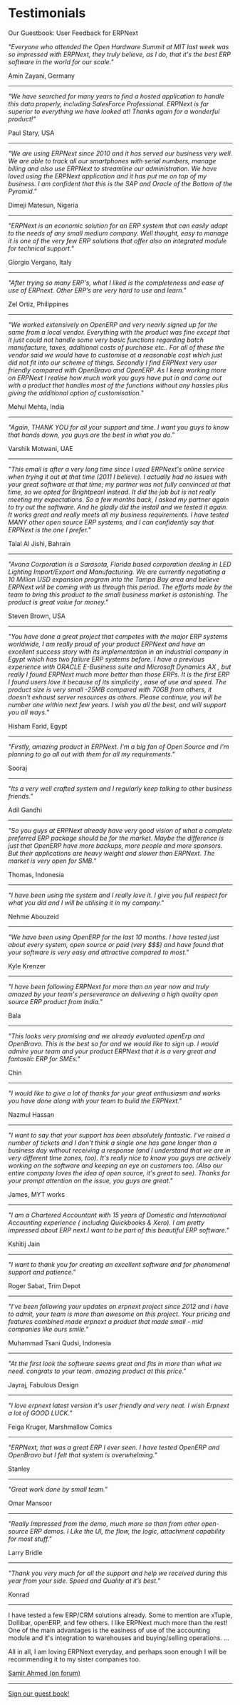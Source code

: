 # Testimonials

<p class="lead">Our Guestbook: User Feedback for ERPNext</p>

*"Everyone who attended the Open Hardware Summit at MIT last week was so impressed with ERPNext, they truly believe, as I do, that it's the best ERP software in the world for our scale."*

<p class="text-right">Amin Zayani, Germany</p>

---

*"We have searched for many years to find a hosted application to handle this data properly, including SalesForce Professional. ERPNext is far superior to everything we have looked at! Thanks again for a wonderful product!"*

<p class="text-right">Paul Stary, USA</p>

---

*"We are using ERPNext since 2010 and it has served our business very well. We are able to track all our smartphones with serial numbers, manage billing and also use ERPNext to streamline our administration. We have loved using the ERPNext application and it has put me on top of my business. I am confident that this is the SAP and Oracle of the Bottom of the Pyramid."*

<p class="text-right">Dimeji Matesun, Nigeria</p>

---

*"ERPNext is an economic solution for an ERP system that can easily adapt to the needs of any small medium company. Well thought, easy to manage it is one of the very few ERP solutions that offer also an integrated module for technical support."*

<p class="text-right">Giorgio Vergano, Italy</p>

---

*"After trying so many ERP's, what I liked is the completeness and ease of use of ERPnext. Other ERP’s are very hard to use and learn."*

<p class="text-right">Zel Ortiz, Philippines</p>

---

*"We worked extensively on OpenERP and very nearly signed up for the same from a local vendor. Everything with the product was fine except that it just could not handle some very basic functions regarding batch manufacture, taxes, additional costs of purchase etc.. For all of these the vendor said we would have to customise at a reasonable cost which just did not fit into our scheme of things. Secondly I find ERPNext very user friendly compared with OpenBravo and OpenERP. As I keep working more on ERPNext I realise how much work you guys have put in and come out with a product that handles most of the functions without any hassles plus giving the additional option of customisation."*

<p class="text-right">Mehul Mehta, India</p>

---

*"Again, THANK YOU for all your support and time. I want you guys to know that hands down, you guys are the best in what you do."*

<p class="text-right">Varshik Motwani, UAE</p>

---

*"This email is after a very long time since I used ERPNext's online service when trying it out at that time (2011 I believe).  I actually had no issues with your great software at that time; my partner was not fully convinced at that time, so we opted for Brightpearl instead.  It did the job but is not really meeting my expectations.  So a few months back, I asked my partner again to try out the software.  And he gladly did the install and we tested it again.  It works great and really meets all my business requirements.  I have tested MANY other open source ERP systems, and I can confidently say that ERPNext is the one I prefer."*

<p class="text-right">Talal Al Jishi, Bahrain</p>

---

*"Avana Corporation is a Sarasota, Florida based corporation dealing in LED Lighting Import/Export and Manufacturing. We are currently negotiating a 10 Million USD expansion program into the Tampa Bay area and believe ERPNext will be coming with us through this period. The efforts made by the team to bring this product to the small business market is astonishing. The product is great value for money."*

<p class="text-right">Steven Brown, USA</p>

---

*"You have done a great project that competes with the major ERP systems worldwide, I am really proud of your product ERPNext and have an excellent success story with its implementation in an industrial company in Egypt which has two failure ERP systems before. I have a previous experience with ORACLE E-Business suite and Microsoft Dynamics AX , but really I found ERPNext much more better than those ERPs. It is the first ERP I found users love it because of its simplicity , ease of use and speed. The product size is very small -25MB compared with 70GB from others, it doesn't exhaust server resources as others. Please continue, you will be number one within next few years. I wish you all the best, and will support you all ways."*

<p class="text-right">Hisham Farid, Egypt</p>

---

*"Firstly, amazing product in ERPNext. I'm a big fan of Open Source and I'm planning to go all out with them for all my requirements."*

<p class="text-right">Sooraj</p>

---

*"Its a very well crafted system and I regularly keep talking to other business friends."*

<p class="text-right">Adil Gandhi</p>

---

*"So you guys at ERPNext already have very good vision of what a complete preferred ERP package should be for the market. Maybe the difference is just that OpenERP have more backups, more people and more sponsors. But their applications are heavy weight and slower than ERPNext. The market is very open for SMB."*

<p class="text-right">Thomas, Indonesia</p>

---

*"I have been using the system and I really love it. I give you full respect for what you did and I will be utilising it in my company."*

<p class="text-right">Nehme Abouzeid</p>

---

*"We have been using OpenERP for the last 10 months.  I have tested just about every system, open source or paid (very $$$) and have found that your software is very easy and attractive compared to most."*

<p class="text-right">Kyle Krenzer</p>

---

*"I have been following ERPNext for more than an year now and truly amazed by your team's perseverance on delivering a high quality open source ERP product from India."*

<p class="text-right">Bala</p>

---

*"This looks very promising and we already evaluated openErp and OpenBravo. This is the best so far and we would like to sign up.  I would admire your team and your product ERPNext that it is a very great and fantastic ERP for SMEs."*

<p class="text-right">Chin</p>

---

*"I would like to give a lot of thanks for your great enthusiasm and works you have done along with your team to build the ERPNext."*

<p class="text-right">Nazmul Hassan</p>

---

*"I want to say that your support has been absolutely fantastic. I've  raised a number of tickets and I don't think a single one has gone longer than a business day without receiving a response (and I understand that we are in very different time zones, too). It's really nice to know you guys are actively working on the software and keeping an eye on customers too. (Also our entire company loves the idea of open source, it's great to see).
Thanks for your prompt attention on the issue, you guys are great."*

<p class="text-right">James, MYT works</p>

---

*"I am a Chartered Accountant with 15 years of Domestic and International Accounting experience ( including Quickbooks & Xero). I am pretty impressed about ERP next.I want to be part of this beautiful ERP software."*

<p class="text-right">Kshitij Jain</p>

---

*"I want to thank you for creating an excellent software and for phenomenal support and patience."*

<p class="text-right">Roger Sabat, Trim Depot</p>

---

*"I've been following your updates on erpnext project since 2012 and i have to admit, your team is more than awesome on this project. Your pricing and features combined made erpnext a product that made small - mid companies like ours smile."*

<p class="text-right">Muhammad Tsani Qudsi, Indonesia</p>

---

*"At the first look the software seems great and fits in more than what we need. congrats to your team. amazing product at this price."*

<p class="text-right">Jayraj, Fabulous Design</p>

---

*"I love erpnext latest version it's user friendly and very neat. I wish Erpnext a lot of GOOD LUCK."*

<p class="text-right">Feiga Kruger, Marshmallow Comics</p>

---

*"ERPNext, that was a great ERP I ever seen. I have tested OpenERP and OpenBravo but I felt that system is overwhelming."*

<p class="text-right">Stanley</p>

---

*"Great work done by small team."*

<p class="text-right">Omar Mansoor</p>

---

*"Really Impressed from the demo, much more so than from other open-source ERP demos. I Like the UI, the flow, the logic, attachment capability for most stuff."*

<p class="text-right">Larry Bridle</p>

---

*"Thank you very much for all the support and help we received during this year from your side. Speed and Quality at it’s best."*

<p class="text-right">Konrad</p>

---

I have tested a few ERP/CRM solutions already. Some to mention are xTuple, Dollibar, openERP, and few others. I like ERPNext much more than the rest! One of the main advantages is the easiness of use of the accounting module and it's integration to warehouses and buying/selling operations. ...

All in all, I am loving ERPNext everyday, and perhaps soon enough I will be recommending it to my sister companies too.

<p class="text-right"><a href="https://groups.google.com/forum/?utm_medium=email&utm_source=footer#!msg/erpnext-user-forum/FcqkDiNz0Gw/8aVEBwF1U8cJ" target="_blank">Samir Ahmed (on forum)</a></p>

---

<a href="/contact">Sign our guest book!</a>
